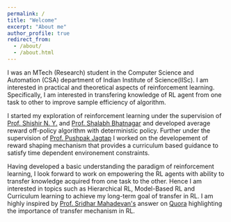 ```yaml
---
permalink: /
title: "Welcome"
excerpt: "About me"
author_profile: true
redirect_from: 
  - /about/
  - /about.html
---
```


I was an MTech (Research) student in the Computer Science and Automation (CSA) department of Indian Institute of Science(IISc). I am interested in practical and theoretical aspects of reinforcement learning. Specifically, I am interested in transfering knowledge of RL agent from one task to other to improve sample efficiency of algorithm.

I started my exploration of reinforcement learning under the supervision of <a href="https://www.shishirny.com/">Prof. Shishir N. Y.</a> and <a href="https://www.csa.iisc.ac.in/~shalabh/">Prof. Shalabh Bhatnagar</a> and developed average reward off-policy algorithm with deterministic policy. Further under the supervision of <a href="https://www.pushpakjagtap.com/">Prof. Pushpak Jagtap</a> I worked on the developement of reward shaping mechanism that provides a curriculum based guidance to satisfy time dependent environement constraints.

Having developed a basic understanding the paradigm of reinforcement learning, I look forward to work on empowering the RL agents with ability to transfer knowledge acquired from one task to the other. Hence I am interested in topics such as Hierarchical RL, Model-Based RL and Curriculum learning to achieve my long-term goal of transfer in RL. I am highly inspired by <a href="https://people.cs.umass.edu/~mahadeva/Site/About_Me.html">Prof. Sridhar Mahadevan's</a> answer on <a href="https://www.quora.com/Is-reinforcement-learning-a-dead-end/answer/Sridhar-Mahadevan-6?ch=10&oid=115049688&share=2886e070&srid=uaNfO&target">Quora</a> highlighting the importance of transfer mechanism in RL.

